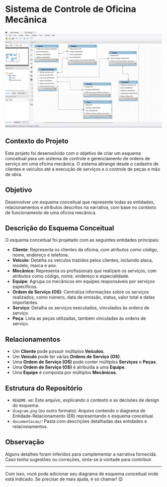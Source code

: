# Sistema de Controle de Oficina Mecânica

![Adicione aqui a imagem do esquema conceitual](/sqlmy.PNG)

## Contexto do Projeto
Este projeto foi desenvolvido com o objetivo de criar um esquema conceitual para um sistema de controle e gerenciamento de ordens de serviço em uma oficina mecânica. O sistema abrange desde o cadastro de clientes e veículos até a execução de serviços e o controle de peças e mão de obra.

## Objetivo
Desenvolver um esquema conceitual que represente todas as entidades, relacionamentos e atributos descritos na narrativa, com base no contexto de funcionamento de uma oficina mecânica.

## Descrição do Esquema Conceitual
O esquema conceitual foi projetado com as seguintes entidades principais:

- **Cliente**: Representa os clientes da oficina, com atributos como código, nome, endereço e telefone.
- **Veículo**: Detalha os veículos trazidos pelos clientes, incluindo placa, modelo, marca e ano.
- **Mecânico**: Representa os profissionais que realizam os serviços, com atributos como código, nome, endereço e especialidade.
- **Equipe**: Agrupa os mecânicos em equipes responsáveis por serviços específicos.
- **Ordem de Serviço (OS)**: Centraliza informações sobre os serviços realizados, como número, data de emissão, status, valor total e datas importantes.
- **Serviço**: Detalha os serviços executados, vinculados às ordens de serviço.
- **Peça**: Lista as peças utilizadas, também vinculadas às ordens de serviço.

## Relacionamentos
- Um **Cliente** pode possuir múltiplos **Veículos**.
- Um **Veículo** pode ter várias **Ordens de Serviço (OS)**.
- Uma **Ordem de Serviço (OS)** pode conter múltiplos **Serviços** e **Peças**.
- Uma **Ordem de Serviço (OS)** é atribuída a uma **Equipe**.
- Uma **Equipe** é composta por múltiplos **Mecânicos**.

## Estrutura do Repositório
- `README.md`: Este arquivo, explicando o contexto e as decisões de design do esquema.
- `diagram.png` (ou outro formato): Arquivo contendo o diagrama de Entidade-Relacionamento (ER) representando o esquema conceitual.
- `documentacao/`: Pasta com descrições detalhadas das entidades e relacionamentos.

## Observação
Alguns detalhes foram inferidos para complementar a narrativa fornecida. Caso tenha sugestões ou correções, sinta-se à vontade para contribuir.

---

Com isso, você pode adicionar seu diagrama de esquema conceitual onde está indicado. Se precisar de mais ajuda, é só chamar! 😊

